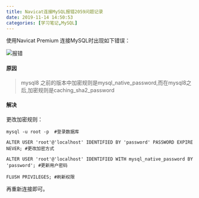 ```yaml
---
title: Navicat连接MySQL报错2059问题记录
date: 2019-11-14 14:50:53
categories: [学习笔记,MySQL]
---
```


使用Navicat Premium 连接MySQL时出现如下错误：

![报错](http://q5u20aot3.bkt.clouddn.com/ArticleImgs/mysql2059.png)

#### 原因

> mysql8 之前的版本中加密规则是mysql_native_password,而在mysql8之后,加密规则是caching_sha2_password

<!--more-->

#### 解决



更改加密规则：

```mysql
mysql -u root -p  #登录数据库

ALTER USER 'root'@'localhost' IDENTIFIED BY 'password' PASSWORD EXPIRE NEVER; #更改加密方式

ALTER USER 'root'@'localhost' IDENTIFIED WITH mysql_native_password BY 'password'; #更新用户密码

FLUSH PRIVILEGES; #刷新权限
```

再重新连接即可。

